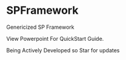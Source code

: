 # SPFramework
Genericized SP Framework

View Powerpoint For QuickStart Guide.


Being Actively Developed so Star for updates

